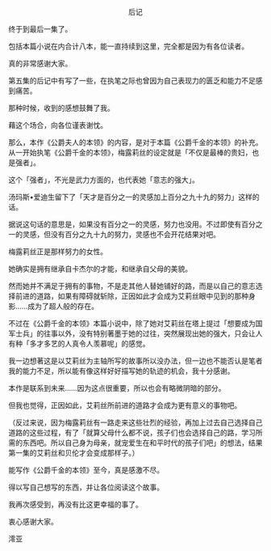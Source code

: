 <p align="center">后记</p>

终于到最后一集了。

包括本篇小说在内合计八本，能一直持续到这里，完全都是因为有各位读者。

真的非常感谢大家。

第五集的后记中有写了一些，在执笔之际也曾因为自己表现力的匮乏和能力不足感到痛苦。

那种时候，收到的感想鼓舞了我。

藉这个场合，向各位谨表谢忱。

那么，本作《公爵夫人的本领》的内容，是对于本篇《公爵千金的本领》的补充。从一开始执笔《公爵千金的本领》，梅露莉丝的设定就是「不仅是最棒的贵妇，也是强者」。

这个「强者」，不光是武力方面的，也代表她「意志的强大」。

汤玛斯•爱迪生留下了「天才是百分之一的灵感加上百分之九十九的努力」这样的话。

据说这句话的意思是，如果没有百分之一的灵感，努力也没用。不过即使有百分之一的灵感，但没有百分之九十九的努力，灵感也不会开花结果对吧。

梅露莉丝正是那样努力的女性。

她确实是拥有继承自卡杰尔的才能，和继承自父母的美貌。

然而她并不满足于拥有的事物，不是走其他人替她铺好的路，而是以自己的意志选择前进的道路，如果有障碍就斩除，正因如此才会成为艾莉丝眼中见到的那种身影……成为了超人般的存在。

不过在《公爵千金的本领》本篇小说中，除了她对艾莉丝在塔上提过「想要成为国军士兵」的往事以外，没有特别著墨于她的过往，突然展现出她的强大，只会让人有种「多才多艺的人真令人羡慕呢」的感觉。

我一边想著这是以艾莉丝为主轴所写的故事所以没办法，但一边也不能否认是笔者我的能力不足，所以能有像这样好好描写她的轨迹的机会，我十分感谢。

本作是联系到未来……因为这点很重要，所以也会有略微阴暗的部分。

但我也觉得，正因如此，艾莉丝所前进的道路才会成为更有意义的事物吧。

（反过来说，因为梅露莉丝有一路走来这些壮烈的经验，再加上过去自己选择自己道路的这些过程，有了「就算父母什么都不说，孩子们也会选择自己的路，学习所需的东西吧。所以自己身为母亲，就宠爱生在和平时代的孩子们吧」的想法，结果第一集的艾莉丝和贝伦才会变成那样子。）

能写作《公爵千金的本领》至今，真是感激不尽。

得以写自己想写的东西，并让各位阅读这个故事。

我再次感受到，再没有比这更幸福的事了。

衷心感谢大家。

澪亚

